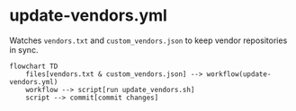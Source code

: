 # update-vendors.yml

Watches `vendors.txt` and `custom_vendors.json` to keep vendor repositories in sync.

```mermaid
flowchart TD
    files[vendors.txt & custom_vendors.json] --> workflow(update-vendors.yml)
    workflow --> script[run update_vendors.sh]
    script --> commit[commit changes]
```
